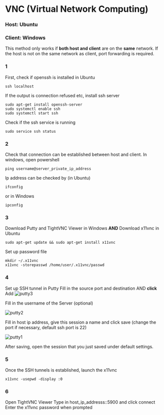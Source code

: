 # VNC (Virtual Network Computing)
### Host: Ubuntu
### Client: Windows

This method only works if **both host and client** are on the **same** network. If the host is not on the same network as client, port forwarding is required.

### 1
First, check if openssh is installed in Ubuntu
```
ssh localhost
```
If the output is connection refused etc, install ssh server
```
sudo apt-get install openssh-server
sudo systemctl enable ssh
sudo systemctl start ssh
```
Check if the ssh service is running
```
sudo service ssh status
```
### 2
Check that connection can be established between host and client.
In windows, open powershell
```
ping username@server_private_ip_address
```
Ip address can be checked by (in Ubuntu)
```
ifconfig
```
or in Windows
```
ipconfig
```
### 3
Download Putty and TightVNC Viewer in Windows **AND**
Download x11vnc in Ubuntu
```
sudo apt-get update && sudo apt-get install x11vnc
```

Set up password file
```
mkdir ~/.x11vnc
x11vnc -storepasswd /home/user/.x11vnc/passwd
```

### 4
Set up SSH tunnel in Putty
Fill in the source port and destination AND **click** Add
![putty3](https://user-images.githubusercontent.com/85933053/153229596-956fe489-b15d-4468-978d-a3674192c9d1.jpg)

Fill in the username of the Server (optional)

![putty2](https://user-images.githubusercontent.com/85933053/153229811-f308c681-d7eb-4945-98af-84542ae6b73d.jpg) 

Fill in host ip address, give this session a name and click save (change the port if necessary, default ssh port is 22)

![putty1](https://user-images.githubusercontent.com/85933053/153229962-d7eb6543-5b65-4cb8-82f5-a5f61afe7627.jpg) 

After saving, open the session that you just saved under default settings.
### 5
Once the SSH tunnels is established, launch the x11vnc
```
x11vnc -usepwd -display :0
```

### 6
Open TightVNC Viewer
Type in host_ip_addresss::5900 and click connect
Enter the x11vnc password when prompted
